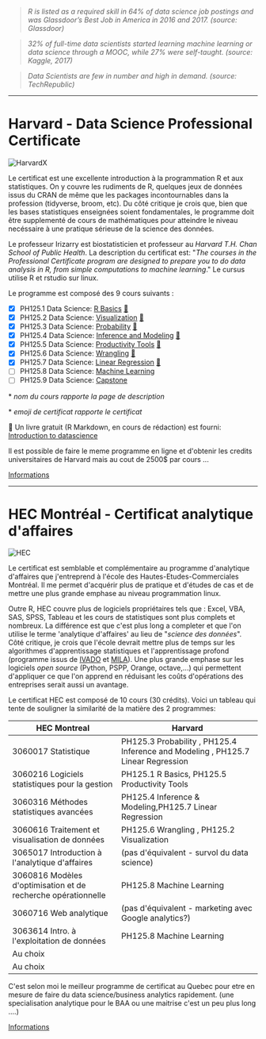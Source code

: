 
> *R is listed as a required skill in 64% of data science job postings and was Glassdoor’s Best Job in America in 2016 and 2017. (source: Glassdoor)*

> *32% of full-time data scientists started learning machine learning or data science through a MOOC, while 27% were self-taught. (source: Kaggle, 2017)*

> *Data Scientists are few in number and high in demand. (source: TechRepublic)*


------------------------------------------------------------------------------------------------------------------------

# Harvard - Data Science Professional Certificate

![HarvardX](https://www.edx.org/sites/default/files/school/image/banner/harvardx.jpg)

Le certificat est une excellente introduction à la programmation R et aux statistiques. On y couvre les rudiments de R, quelques jeux de données issus du CRAN de même que les packages incontournables dans la profession (tidyverse, broom, etc). Du côté critique je crois que, bien que les bases statistiques enseignées soient fondamentales, le programme doit être supplementé de cours de mathématiques pour atteindre le niveau necéssaire à une pratique sérieuse de la science des données.

Le professeur Irizarry est biostatisticien et professeur au *Harvard T.H. Chan School of Public Health*. La description du certificat est: "*The courses in the Professional Certificate program are designed to prepare you to do data analysis in R, from simple computations to machine learning*." Le cursus utilise R et rstudio sur linux.

Le programme est composé des 9 cours suivants :

   - [x] PH125.1 Data Science: [R Basics][w1] [:page_with_curl:][1]
   - [x] PH125.2 Data Science: [Visualization][w2] [:page_with_curl:][2]
   - [x] PH125.3 Data Science: [Probability][w3] [:page_with_curl:][3]
   - [x] PH125.4 Data Science: [Inference and Modeling][w4] [:page_with_curl:][4]
   - [x] PH125.5 Data Science: [Productivity Tools][w5] [:page_with_curl:][5]
   - [x] PH125.6 Data Science: [Wrangling][w6] [:page_with_curl:][6]
   - [x] PH125.7 Data Science: [Linear Regression][7] [:page_with_curl:][7]
   - [ ] PH125.8 Data Science: [Machine Learning][w8]
   - [ ] PH125.9 Data Science: [Capstone][w9]

\* *nom du cours rapporte la page de description*

\* *emoji de certificat rapporte le certificat*

:notebook: Un livre gratuit (R Markdown, en cours de rédaction) est fourni: [Introduction to datascience][10]

Il est possible de faire le meme programme en ligne et d'obtenir les credits universitaires de Harvard mais au cout de 2500$ par cours ...

[Informations](https://harvardx.harvard.edu/blog/boost-your-data-science-career-online-courses)

[1]: https://courses.edx.org/certificates/3bd6534cff1441729903746548aa0314
[2]: https://courses.edx.org/certificates/64d48644f39f4607b71a7350c2c58d3c
[3]: https://courses.edx.org/certificates/678f8521863f47ac88888547c41ae916
[4]: https://courses.edx.org/certificates/3a01e2901dde48618d7ec0db8034a60e
[5]: https://courses.edx.org/certificates/6ef7b5368b714d00a4608c7575e41dc0
[6]: https://courses.edx.org/certificates/b126c78808f940d18839ac3ffeef2e3f
[7]: https://courses.edx.org/certificates/f8648ba4b3b843e5a7d991ad2f5f545e
[10]: https://rafalab.github.io/dsbook/

[w1]: https://online-learning.harvard.edu/course/data-science-r-basics
[w2]: https://online-learning.harvard.edu/course/data-science-visualization
[w3]: https://online-learning.harvard.edu/course/data-science-probability
[w4]: https://online-learning.harvard.edu/course/data-science-inference-and-modeling
[w5]: https://online-learning.harvard.edu/course/data-science-productivity-tools
[w6]: https://online-learning.harvard.edu/course/data-science-wrangling
[w7]: https://online-learning.harvard.edu/course/data-science-linear-regression
[w8]: https://online-learning.harvard.edu/course/data-science-machine-learning
[w9]: https://online-learning.harvard.edu/course/data-science-capstone

------------------------------------------------------------------------------------------------------------------------

# HEC Montréal - Certificat analytique d'affaires

![HEC](https://www.hec.ca/images/comelect/d-decou-lg.jpg)

Le certificat est semblable et complémentaire au programme d'analytique d'affaires que j'entreprend à l'école des Hautes-Etudes-Commerciales Montréal. Il me permet d'acquérir plus de pratique et d'études de cas et de mettre une plus grande emphase au niveau programmation linux.

Outre R, HEC couvre plus de logiciels propriétaires tels que : Excel, VBA, SAS, SPSS, Tableau et les cours de statistiques sont plus complets et nombreux. La différence est que c'est plus long a completer et que l'on utilise le terme 'analytique d'affaires' au lieu de "*science des données*". Côté critique, je crois que l'école devrait mettre plus de temps sur les algorithmes d'apprentissage statistiques et l'apprentissage profond (programme issus de [IVADO][h1] et [MILA][h2]). Une plus grande emphase sur les logiciels *open source* (Python, PSPP, Orange, octave,...) qui permettent d'appliquer ce que l'on apprend en réduisant les coûts d'opérations des entreprises serait aussi un avantage.

Le certificat HEC est composé de 10 cours (30 crédits). Voici un tableau qui tente de souligner la similarité de la matière des 2 programmes:

| HEC Montreal                              | Harvard                                               |
| ----------------------------------------- | ----------------------------------------------------- |
| 3060017 Statistique                       | PH125.3 Probability , PH125.4 Inference and Modeling , PH125.7 Linear Regression |
| 3060216 Logiciels statistiques pour la gestion | PH125.1 R Basics, PH125.5 Productivity Tools     |
| 3060316 Méthodes statistiques avancées    | PH125.4 Inference & Modeling,PH125.7 Linear Regression|
| 3060616 Traitement et visualisation de données| PH125.6 Wrangling , PH125.2 Visualization         |
| 3065017 Introduction à l'analytique d'affaires| (pas d'équivalent - survol du data science)       |
| 3060816 Modèles d'optimisation et de recherche opérationnelle | PH125.8 Machine Learning          |
| 3060716 Web analytique                    | (pas d'équivalent - marketing avec Google analytics?) |
| 3063614 Intro. à l'exploitation de données| PH125.8 Machine Learning                              |
| Au choix                                  |                                                       |
| Au choix                                  |                                                       |

C'est selon moi le meilleur programme de certificat au Quebec pour etre en mesure de faire du data science/business analytics rapidement. (une specialisation analytique pour le BAA ou une maitrise c'est un peu plus long ....)

[Informations](http://www.hec.ca/programmes/certificats/certificat-analytique-affaires/structure/index.html)

[h1]: https://ivado.ca/en/
[h2]: https://mila.quebec/en/
